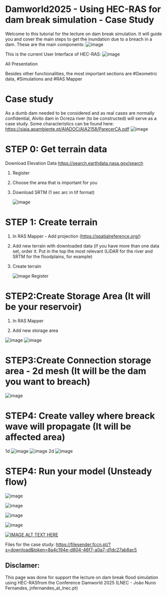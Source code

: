 # Damworld2025 - Using HEC-RAS for dam break simulation - Case Study

Welcome to this tutorial for the lecture on dam break simulation. 
It will guide you and cover the main steps to get the inundation due to a breach in a dam.
These are the main components:
![image](https://github.com/user-attachments/assets/470b280e-6676-489a-80e2-f6a7078227a4)

This is the current User Interface of HEC-RAS:
![image](https://github.com/user-attachments/assets/393f1d6a-71f0-46d7-aea4-75b10936c332)

All Presentation



Besides other functionalities, the most important sections are #Geometric data, #Simulations and #RAS Mapper

# Case study
As a dumb dam needed to be considered and as real cases are normally confidential, Alvito dam in Ocreza river (to be constructed) will serve as a case study.
Some characteristics can be found here: https://siaia.apambiente.pt/AIADOC/AIA2158/ParecerCA.pdf
![image](https://github.com/user-attachments/assets/20834fdd-83c2-4beb-84cf-b32848d12857)


# STEP 0: Get terrain data

Download Elevation Data https://search.earthdata.nasa.gov/search

1. Register
2. Choose the area that is important for you
3. Download SRTM (1 sec arc in tif format)
  
   ![image](https://github.com/user-attachments/assets/9e5ddcee-ceae-4aff-b4bf-0868e8351ec0)

# STEP 1: Create terrain

1. In RAS Mapper - Add projection (https://spatialreference.org/)
2. Add new terrain with downloaded data (if you have more than one data set, order it. Put in the top the most relevant (LiDAR for the river and SRTM for the floodplains, for example) 
3. Create terrain
   
   ![image](https://github.com/user-attachments/assets/6e825357-2ded-46f2-885c-8c815e2af5c5)
Register

# STEP2:Create Storage Area (It will be your reservoir)

1. In RAS Mapper

2. Add new storage area

![image](https://github.com/user-attachments/assets/8ebd8ff7-8314-49b0-a84f-03ae3bd38780)
![image](https://github.com/user-attachments/assets/4eb3a4a1-1d37-4947-ab12-4c54ed3bdb58)


# STEP3:Create Connection storage area - 2d mesh (It will be the dam you want to breach)


![image](https://github.com/user-attachments/assets/1e67c8ef-2e0c-4df0-a355-baf680146113)

# STEP4: Create valley where breack wave will propagate (It will be affected area)
1d
![image](https://github.com/user-attachments/assets/f3722c68-7a9c-4b33-b480-58f61433c7bd)
![image](https://github.com/user-attachments/assets/799c0b21-5bb2-4d67-8775-a400ef2db6ad)
2d
![image](https://github.com/user-attachments/assets/3a210463-8c2f-4817-abc6-37e7c6c78803)

# STEP4: Run your model (Unsteady flow)

![image](https://github.com/user-attachments/assets/e1f8e35a-e9f2-4300-b847-5739405be56f)



![image](https://github.com/user-attachments/assets/6ee87f42-bf45-49fa-b8ec-52434e17298e)

![image](https://github.com/user-attachments/assets/7865f563-c0d0-438c-8cf7-77c823fa8d47)

![image](https://github.com/user-attachments/assets/00f7fe8c-96da-4a78-b926-6b60060185ba)

[![IMAGE ALT TEXT HERE](https://img.youtube.com/vi/L0s_fB_Dcdc/0.jpg)](https://www.youtube.com/watch?v=L0s_fB_Dcdc)



Files for the case study: https://filesender.fccn.pt/?s=download&token=8a4c194e-d804-46f7-a0a7-d1dc27ab8ac5
## Disclamer: 
This page was done for support the lecture on dam break flood simulation using HEC-RASfrom the Conference Damworld 2025 (LNEC - João Nuno Fernandes, jnfernandes_at_lnec.pt)
